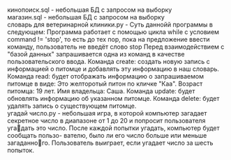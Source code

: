 <br />кинопоиск.sql - небольшая БД с запросом на выборку
<br />магазин.sql - небольшая БД с запросом на выборку 
<br />словарь для ветеринарной клиники.py - Суть даннойй программы в следующем: Программа работает с помощью цикла while с условием command != 'stop', то есть до тех пор, пока на предложение ввести команду, пользователь не введёт слово stop Перед взаимодействием с "базой данных" запрашивается одна из команд в качестве пользовательского ввода. Команда create: создать новую запись с информацией о питомце и добавлять эту информацию в наш словарь. Команда read: будет отображать информацию о запрашиваемом питомце в виде: Это желторотый питон по кличке "Каа". Возраст питомца: 19 лет. Имя владельца: Саша. Команда update: будет обновлять информацию об указанном питомце. Команда delete: будет удалять запись о существующем питомце.
<br />угадай число.py - небольшая игра, в которой компьютер загадает секретное число в диапазоне от 1 до 20 и попросит пользователя угадать это число. После каждой попытки угадать, компьютер будет сообщать пользо- вателю, было ли его число больше или меньше загаданного. Пользователь выиграет, если угадает число за шесть попыток. 
